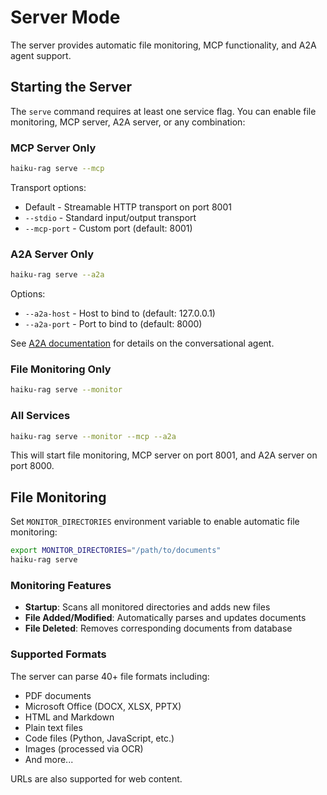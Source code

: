 # Server Mode

The server provides automatic file monitoring, MCP functionality, and A2A agent support.

## Starting the Server

The `serve` command requires at least one service flag. You can enable file monitoring, MCP server, A2A server, or any combination:

### MCP Server Only

```bash
haiku-rag serve --mcp
```

Transport options:
- Default - Streamable HTTP transport on port 8001
- `--stdio` - Standard input/output transport
- `--mcp-port` - Custom port (default: 8001)

### A2A Server Only

```bash
haiku-rag serve --a2a
```

Options:
- `--a2a-host` - Host to bind to (default: 127.0.0.1)
- `--a2a-port` - Port to bind to (default: 8000)

See [A2A documentation](a2a.md) for details on the conversational agent.

### File Monitoring Only

```bash
haiku-rag serve --monitor
```

### All Services

```bash
haiku-rag serve --monitor --mcp --a2a
```

This will start file monitoring, MCP server on port 8001, and A2A server on port 8000.

## File Monitoring

Set `MONITOR_DIRECTORIES` environment variable to enable automatic file monitoring:

```bash
export MONITOR_DIRECTORIES="/path/to/documents"
haiku-rag serve
```

### Monitoring Features

- **Startup**: Scans all monitored directories and adds new files
- **File Added/Modified**: Automatically parses and updates documents
- **File Deleted**: Removes corresponding documents from database

### Supported Formats

The server can parse 40+ file formats including:
- PDF documents
- Microsoft Office (DOCX, XLSX, PPTX)
- HTML and Markdown
- Plain text files
- Code files (Python, JavaScript, etc.)
- Images (processed via OCR)
- And more...

URLs are also supported for web content.
